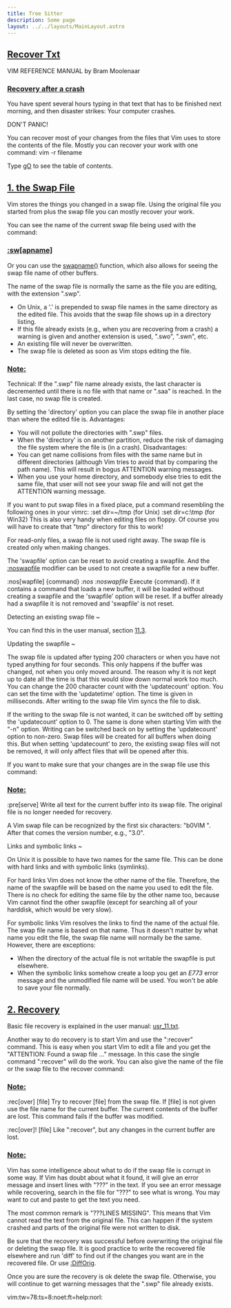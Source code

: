 ```yaml
---
title: Tree Sitter
description: Some page
layout: ../../layouts/MainLayout.astro
---
```



## <a id="Nvim" class="section-title" href="#Nvim"> Recover Txt</a> 

VIM REFERENCE MANUAL    by Bram Moolenaar


### <a id="crash-recovery" class="section-title" href="#crash-recovery">Recovery after a crash</a>

You have spent several hours typing in that text that has to be finished
next morning, and then disaster strikes: Your computer crashes.

DON'T PANIC!

You can recover most of your changes from the files that Vim uses to store
the contents of the file.  Mostly you can recover your work with one command:
vim -r filename

Type [gO](#gO) to see the table of contents.


## <a id="swap-file" class="section-title" href="#swap-file">1. the Swap File</a> 

Vim stores the things you changed in a swap file.  Using the original file
you started from plus the swap file you can mostly recover your work.

You can see the name of the current swap file being used with the command:

### <a id=":sw :swapname" class="section-title" href="#:sw :swapname">	:sw[apname]</a>

Or you can use the [swapname()](#swapname()) function, which also allows for seeing the
swap file name of other buffers.

The name of the swap file is normally the same as the file you are editing,
with the extension ".swp".
- On Unix, a '.' is prepended to swap file names in the same directory as the
edited file.  This avoids that the swap file shows up in a directory
listing.
- If this file already exists (e.g., when you are recovering from a crash) a
warning is given and another extension is used, ".swo", ".swn", etc.
- An existing file will never be overwritten.
- The swap file is deleted as soon as Vim stops editing the file.

### <a id="E326" class="section-title" href="#E326">Note:</a>
Technical: If the ".swp" file name already exists, the last character is
decremented until there is no file with that name or ".saa" is
reached.  In the last case, no swap file is created.

By setting the 'directory' option you can place the swap file in another place
than where the edited file is.
Advantages:
- You will not pollute the directories with ".swp" files.
- When the 'directory' is on another partition, reduce the risk of damaging
the file system where the file is (in a crash).
Disadvantages:
- You can get name collisions from files with the same name but in different
directories (although Vim tries to avoid that by comparing the path name).
This will result in bogus ATTENTION warning messages.
- When you use your home directory, and somebody else tries to edit the same
file, that user will not see your swap file and will not get the ATTENTION
warning message.

If you want to put swap files in a fixed place, put a command resembling the
following ones in your vimrc:
:set dir=~/tmp		(for Unix)
:set dir=c:\\tmp	(for Win32)
This is also very handy when editing files on floppy.  Of course you will have
to create that "tmp" directory for this to work!

For read-only files, a swap file is not used right away. The swap file is
created only when making changes.

The 'swapfile' option can be reset to avoid creating a swapfile.  And the
[:noswapfile](#:noswapfile) modifier can be used to not create a swapfile for a new buffer.

:nos[wapfile]   {command}			*:nos* *:noswapfile*
Execute {command}. If it contains a command that loads a new
buffer, it will be loaded without creating a swapfile and the
'swapfile' option will be reset.  If a buffer already had a
swapfile it is not removed and 'swapfile' is not reset.


Detecting an existing swap file ~

You can find this in the user manual, section [11.3](#11.3).


Updating the swapfile ~

The swap file is updated after typing 200 characters or when you have not
typed anything for four seconds.  This only happens if the buffer was
changed, not when you only moved around.  The reason why it is not kept up to
date all the time is that this would slow down normal work too much.  You can
change the 200 character count with the 'updatecount' option.  You can set
the time with the 'updatetime' option.  The time is given in milliseconds.
After writing to the swap file Vim syncs the file to disk.

If the writing to the swap file is not wanted, it can be switched off by
setting the 'updatecount' option to 0.  The same is done when starting Vim
with the "-n" option.  Writing can be switched back on by setting the
'updatecount' option to non-zero.  Swap files will be created for all buffers
when doing this.  But when setting 'updatecount' to zero, the existing swap
files will not be removed, it will only affect files that will be opened
after this.

If you want to make sure that your changes are in the swap file use this
command:

### <a id=":pre :preserve E313 E314" class="section-title" href="#:pre :preserve E313 E314">Note:</a>
:pre[serve]		Write all text for the current buffer into its swap
file.  The original file is no longer needed for
recovery.

A Vim swap file can be recognized by the first six characters: "b0VIM ".
After that comes the version number, e.g., "3.0".


Links and symbolic links ~

On Unix it is possible to have two names for the same file.  This can be done
with hard links and with symbolic links (symlinks).

For hard links Vim does not know the other name of the file.  Therefore, the
name of the swapfile will be based on the name you used to edit the file.
There is no check for editing the same file by the other name too, because Vim
cannot find the other swapfile (except for searching all of your harddisk,
which would be very slow).

For symbolic links Vim resolves the links to find the name of the actual file.
The swap file name is based on that name.  Thus it doesn't matter by what name
you edit the file, the swap file name will normally be the same.  However,
there are exceptions:
- When the directory of the actual file is not writable the swapfile is put
elsewhere.
- When the symbolic links somehow create a loop you get an *E773* error
message and the unmodified file name will be used.  You won't be able to
save your file normally.


## <a id="recovery E308 E311" class="section-title" href="#recovery E308 E311">2. Recovery</a> 

Basic file recovery is explained in the user manual: [usr_11.txt](#usr_11.txt).

Another way to do recovery is to start Vim and use the ":recover" command.
This is easy when you start Vim to edit a file and you get the "ATTENTION:
Found a swap file ..." message.  In this case the single command ":recover"
will do the work.  You can also give the name of the file or the swap file to
the recover command:
### <a id=":rec :recover E305 E306 E307" class="section-title" href="#:rec :recover E305 E306 E307">Note:</a>
:rec[over] [file]	Try to recover [file] from the swap file.  If [file]
is not given use the file name for the current
buffer.  The current contents of the buffer are lost.
This command fails if the buffer was modified.

:rec[over]! [file]	Like ":recover", but any changes in the current
buffer are lost.

### <a id="E312 E309 E310" class="section-title" href="#E312 E309 E310">Note:</a>
Vim has some intelligence about what to do if the swap file is corrupt in
some way.  If Vim has doubt about what it found, it will give an error
message and insert lines with "???" in the text.  If you see an error message
while recovering, search in the file for "???" to see what is wrong.  You may
want to cut and paste to get the text you need.

The most common remark is "???LINES MISSING".  This means that Vim cannot read
the text from the original file.  This can happen if the system crashed and
parts of the original file were not written to disk.

Be sure that the recovery was successful before overwriting the original
file or deleting the swap file.  It is good practice to write the recovered
file elsewhere and run 'diff' to find out if the changes you want are in the
recovered file.  Or use [:DiffOrig](#:DiffOrig).

Once you are sure the recovery is ok delete the swap file.  Otherwise, you
will continue to get warning messages that the ".swp" file already exists.


vim:tw=78:ts=8:noet:ft=help:norl:

